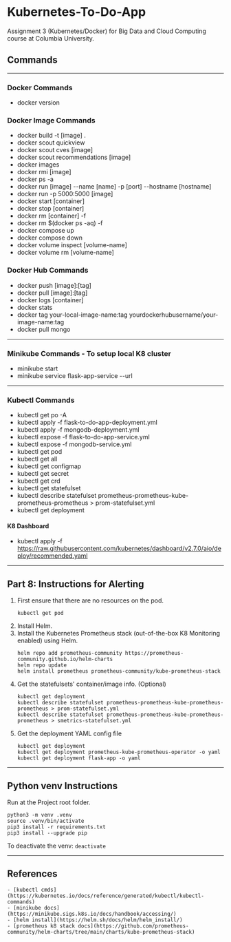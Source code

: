# Kubernetes-To-Do-App
Assignment 3 (Kubernetes/Docker) for Big Data and Cloud Computing course at Columbia University.

## Commands
---
### Docker Commands
- docker version

### Docker Image Commands
- docker build -t [image] .
- docker scout quickview
- docker scout cves [image]
- docker scout recommendations [image]
- docker images
- docker rmi [image]
- docker ps -a
- docker run [image] --name [name] -p [port] --hostname [hostname]
- docker run -p 5000:5000 [image]
- docker start [container]
- docker stop [container]
- docker rm [container] -f
- docker rm $(docker ps -aq) -f
- docker compose up
- docker compose down
- docker volume inspect [volume-name]
- docker volume rm [volume-name]

### Docker Hub Commands
- docker push [image]:[tag]
- docker pull [image]:[tag]
- docker logs [container]
- docker stats
- docker tag your-local-image-name:tag yourdockerhubusername/your-image-name:tag
- docker pull mongo

---
### Minikube Commands - To setup local K8 cluster
- minikube start
- minikube service flask-app-service --url

---
### Kubectl Commands
- kubectl get po -A
- kubectl apply -f flask-to-do-app-deployment.yml
- kubectl apply -f mongodb-deployment.yml
- kubectl expose -f flask-to-do-app-service.yml
- kubectl expose -f mongodb-service.yml
- kubectl get pod
- kubectl get all
- kubectl get configmap
- kubectl get secret
- kubectl get crd
- kubectl get statefulset
- kubectl describe statefulset prometheus-prometheus-kube-prometheus-prometheus > prom-statefulset.yml
- kubectl get deployment 

#### K8 Dashboard
- kubectl apply -f https://raw.githubusercontent.com/kubernetes/dashboard/v2.7.0/aio/deploy/recommended.yaml


---
## Part 8: Instructions for Alerting
1. First ensure that there are no resources on the pod.
   ```
   kubectl get pod
   ```
2. Install Helm.
3. Install the Kubernetes Prometheus stack (out-of-the-box K8 Monitoring enabled) using Helm.
    ```
    helm repo add prometheus-community https://prometheus-community.github.io/helm-charts
    helm repo update
    helm install prometheus prometheus-community/kube-prometheus-stack
    ```
4. Get the statefulsets' container/image info. (Optional)
   ```
   kubectl get deployment
   kubectl describe statefulset prometheus-prometheus-kube-prometheus-prometheus > prom-statefulset.yml
   kubectl describe statefulset prometheus-prometheus-kube-prometheus-prometheus > smetrics-statefulset.yml
   ```
5. Get the deployment YAML config file
    ```
    kubectl get deployment
    kubectl get deployment prometheus-kube-prometheus-operator -o yaml
    kubectl get deployment flask-app -o yaml
    ```

---
## Python venv Instructions
Run at the Project root folder.
```
python3 -m venv .venv
source .venv/bin/activate
pip3 install -r requirements.txt
pip3 install --upgrade pip
```

To deactivate the venv:
```deactivate```

---
## References
```
- [kubectl cmds](https://kubernetes.io/docs/reference/generated/kubectl/kubectl-commands)
- [minikube docs](https://minikube.sigs.k8s.io/docs/handbook/accessing/)
- [helm install](https://helm.sh/docs/helm/helm_install/)
- [prometheus k8 stack docs](https://github.com/prometheus-community/helm-charts/tree/main/charts/kube-prometheus-stack)
```